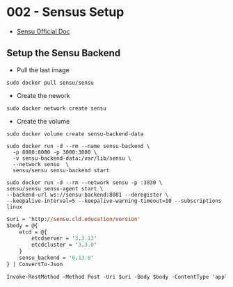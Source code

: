 # 002 - Sensus Setup

* [Sensu Official Doc](https://docs.sensu.io/sensu-go/latest/operations/deploy-sensu/install-sensu/)

## Setup the Sensu Backend

* Pull the last image

```
sudo docker pull sensu/sensu
```

* Create the nework

```
sudo docker network create sensu
```

* Create the volume

```
sudo docker volume create sensu-backend-data
```

```
sudo docker run -d --rm --name sensu-backend \
  -p 8080:8080 -p 3000:3000 \
  -v sensu-backend-data:/var/lib/sensu \
  --network sensu  \
  sensu/sensu sensu-backend start
```

```
sudo docker run -d --rm --network sensu -p :3030 \
sensu/sensu sensu-agent start \
--backend-url ws://sensu-backend:8081 --deregister \
--keepalive-interval=5 --keepalive-warning-timeout=10 --subscriptions linux
```

```ps
$uri = 'http://sensu.cld.education/version'
$body = @{
    etcd = @{
        etcdserver = '3.3.13'
        etcdcluster = '3.3.0'
    }
    sensu_backend = '6.13.0'
} | ConvertTo-Json

Invoke-RestMethod -Method Post -Uri $uri -Body $body -ContentType 'application/json'

```
